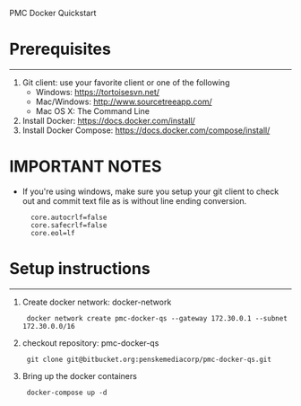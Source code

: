 PMC Docker Quickstart

# Prerequisites
---

1. Git client: use your favorite client or one of the following
	- Windows: https://tortoisesvn.net/
	- Mac/Windows: http://www.sourcetreeapp.com/
	- Mac OS X: The Command Line
2. Install Docker: https://docs.docker.com/install/
3. Install Docker Compose: https://docs.docker.com/compose/install/
 

# IMPORTANT NOTES
- If you're using windows, make sure you setup your git client to check out and commit text file as is without line ending conversion.

        core.autocrlf=false
        core.safecrlf=false
        core.eol=lf


# Setup instructions
---

1. Create docker network: docker-network
	
		docker network create pmc-docker-qs --gateway 172.30.0.1 --subnet 172.30.0.0/16

2. checkout repository: pmc-docker-qs
 
		git clone git@bitbucket.org:penskemediacorp/pmc-docker-qs.git

3. Bring up the docker containers

		docker-compose up -d

